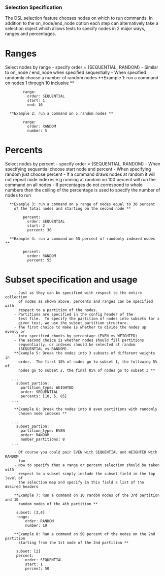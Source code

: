 ### Selection Specification

The DSL selection feature chooses nodes on which to run commands.
In addition to the on_node/end_node option each step can alternatively take
a selection object which allows tests to specify nodes in 2 major ways, ranges
and percentages.

# Ranges
Select nodes by range
      - specify order = {SEQUENTIAL, RANDOM}
      - Similar to on_node / end_node when specified sequentially
      - When specified randomly choose a number of random nodes
      **Example 1: run a command on nodes 1 through 10 inclusive **

``` selection:
        range:
          order: SEQUENTIAL
          start: 1
          end: 10
```

      **Example 2: run a command on 5 random nodes **

```selection:
        range:
          order: RANDOM
          number: 5
```
# Percents 
Select nodes by percent
      - specify order = {SEQUENTIAL, RANDOM}
      - When specifying sequential choose start node and percent
      - When specifying random just choose percent
      - If a command draws nodes at random it will not repeat node indexes
      e.g running at random on 100 percent will run the command on all nodes
      - If percentages do not correspond to whole numbers then the ceiling of 
      the percentage is used to specify the number of nodes to run


      **Example 3: run a command on a range of nodes equal to 30 percent
        of the total nodes and starting on the second node **

```selection:
        percent: 
          order: SEQUENTIAL
          start: 2 
          percent: 30
```

      **Example 4: run a command on 55 percent of randomly indexed nodes **

```selection:
        percent: 
          order: RANDOM
          percent: 55
```


# Subset specification and usage
        - Just as they can be specified with respect to the entire collection 
          of nodes as shown above, percents and ranges can be specified with 
          respect to a partition of the nodes.  
        - Partitions are specified in the config header of the 
          test file.  To specify the partition of nodes into subsets for a
          given test, we use the subset_partition structure. 
        - The first choice to make is whether to divide the nodes up evenly or 
          into specified chunks by percentage (EVEN vs WEIGHTED)  
        - The second choice is whether nodes should fill partitions 
          sequentially, or indexes should be selected at random
          (SEQUENTIAL vs RANDOM).
        **Example 5: Break the nodes into 3 subsets of different weights in 
          order.  The first 10% of nodes go to subset 1, the following 5% of 
          nodes go to subset 2, the final 85% of nodes go to subset 3 **

```config:
   ...
     subset_partion:
       partition_type: WEIGHTED
       order: SEQUENTIAL
       percents: [10, 5, 85]
   ...
```

        **Example 6: Break the nodes into 8 even partitions with randomly 
          chosen node indexes **


```config:
   ...
     subset_partion:
       partition_type: EVEN
       order: RANDOM
       number_partitions: 8
   ...

```
        - Of course you could pair EVEN with SEQUENTIAL and WEIGHTED with RANDOM
          too
        - Now to specify that a range or percent selection should be taken with 
          respect to a subset simply include the subset field in the top level of 
          the selection map and specify in this field a list of the desired headers

        **Example 7: Run a command on 10 random nodes of the 3rd partition and 10
          random nodes of the 4th partition **

```selection:
     subset: [3,4]
     range:
         order: RANDOM
         number: 10

```


        **Example 8: Run a command on 50 percent of the nodes on the 2nd partition
          starting from the 1st node of the 2nd partition **

```selection: 
     subset: [2]
     percent:
         order: SEQUENTIAL
         start: 1
         percent: 50
```
